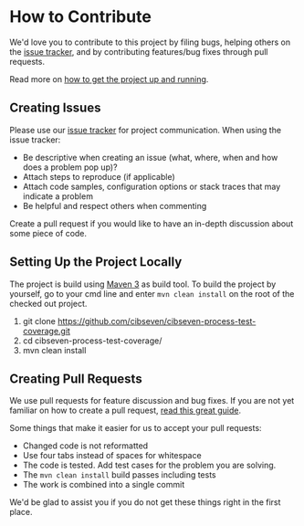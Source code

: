 # How to Contribute

We'd love you to contribute to this project by filing bugs, helping others on the [issue tracker](https://github.com/cibseven/process-test-coverage/issues), and by contributing features/bug fixes through pull requests.

Read more on [how to get the project up and running](#setting-up-the-project-locally).


## Creating Issues

Please use our [issue tracker](https://github.com/cibseven/cibseven-process-test-coverage/issues) for project communication.
When using the issue tracker:

* Be descriptive when creating an issue (what, where, when and how does a problem pop up)?
* Attach steps to reproduce (if applicable)
* Attach code samples, configuration options or stack traces that may indicate a problem
* Be helpful and respect others when commenting

Create a pull request if you would like to have an in-depth discussion about some piece of code.

## Setting Up the Project Locally

The project is build using [Maven 3](https://maven.apache.org/) as build tool.
To build the project by yourself, go to your cmd line and enter ```mvn clean install``` on the root of the checked out project.

1. git clone https://github.com/cibseven/cibseven-process-test-coverage.git
2. cd cibseven-process-test-coverage/
3. mvn clean install

## Creating Pull Requests

We use pull requests for feature discussion and bug fixes.
If you are not yet familiar on how to create a pull request, [read this great guide](https://gun.io/blog/how-to-github-fork-branch-and-pull-request).

Some things that make it easier for us to accept your pull requests:

* Changed code is not reformatted
* Use four tabs instead of spaces for whitespace
* The code is tested. Add test cases for the problem you are solving.
* The `mvn clean install` build passes including tests
* The work is combined into a single commit

We'd be glad to assist you if you do not get these things right in the first place.
